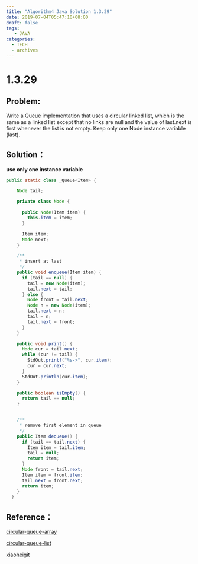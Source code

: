 ```yaml
---
title: "Algorithm4 Java Solution 1.3.29"
date: 2019-07-04T05:47:10+08:00
draft: false
tags:
   - JAVA
categories:
  - TECH
  - archives
---
```



# 1.3.29

## Problem:

Write a Queue implementation that uses a circular linked list, which is the same as a linked list except that no links are null and the value of last.next is first whenever the list is not empty. Keep only one Node instance variable (last).

## Solution：


**use only one instance variable**

```java
public static class _Queue<Item> {

    Node tail;

    private class Node {

      public Node(Item item) {
        this.item = item;
      }

      Item item;
      Node next;
    }

    /**
     * insert at last
     */
    public void enqueue(Item item) {
      if (tail == null) {
        tail = new Node(item);
        tail.next = tail;
      } else {
        Node front = tail.next;
        Node n = new Node(item);
        tail.next = n;
        tail = n;
        tail.next = front;
      }
    }

    public void print() {
      Node cur = tail.next;
      while (cur != tail) {
        StdOut.printf("%s->", cur.item);
        cur = cur.next;
      }
      StdOut.println(cur.item);
    }

    public boolean isEmpty() {
      return tail == null;
    }


    /**
     * remove first element in queue
     */
    public Item dequeue() {
      if (tail == tail.next) {
        Item item = tail.item;
        tail = null;
        return item;
      }
      Node front = tail.next;
      Item item = front.item;
      tail.next = front.next;
      return item;
    }
  }
```




## Reference：

[circular-queue-array](https://www.geeksforgeeks.org/circular-queue-set-1-introduction-array-implementation/)

[circular-queue-list](https://www.geeksforgeeks.org/circular-queue-set-2-circular-linked-list-implementation/)

[xiaoheigit](https://github.com/YangXiaoHei/Algorithms/blob/master/Ch_1_3_Bags_Queues_And_Stacks/Practise_1_3_29.java)
